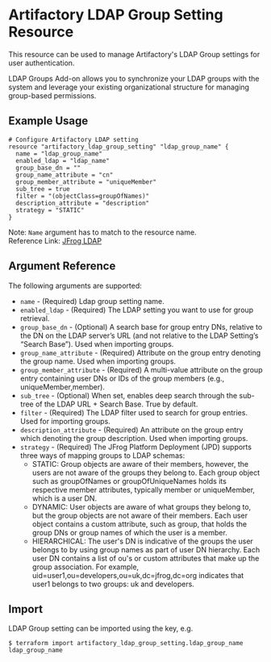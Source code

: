 # Artifactory LDAP Group Setting Resource

This resource can be used to manage Artifactory's LDAP Group settings for user authentication.

LDAP Groups Add-on allows you to synchronize your LDAP groups with the system and leverage your existing organizational structure for managing group-based permissions.

## Example Usage

```hcl
# Configure Artifactory LDAP setting
resource "artifactory_ldap_group_setting" "ldap_group_name" {
  name = "ldap_group_name"
  enabled_ldap = "ldap_name"
  group_base_dn = ""
  group_name_attribute = "cn"
  group_member_attribute = "uniqueMember"
  sub_tree = true
  filter = "(objectClass=groupOfNames)"
  description_attribute = "description"
  strategy = "STATIC"
}
```
Note: `Name` argument has to match to the resource name.   
Reference Link: [JFrog LDAP](https://www.jfrog.com/confluence/display/JFROG/LDAP)

## Argument Reference

The following arguments are supported:

* `name`                          - (Required) Ldap group setting name.
* `enabled_ldap`                  - (Required) The LDAP setting you want to use for group retrieval.
* `group_base_dn`                 - (Optional) A search base for group entry DNs, relative to the DN on the LDAP server’s URL (and not relative to the LDAP Setting’s “Search Base”). Used when importing groups.
* `group_name_attribute`          - (Required) Attribute on the group entry denoting the group name. Used when importing groups.
* `group_member_attribute`        - (Required) A multi-value attribute on the group entry containing user DNs or IDs of the group members (e.g., uniqueMember,member).
* `sub_tree`                      - (Optional) When set, enables deep search through the sub-tree of the LDAP URL + Search Base. True by default.
* `filter`                        - (Required) The LDAP filter used to search for group entries. Used for importing groups.
* `description_attribute`         - (Required) An attribute on the group entry which denoting the group description. Used when importing groups.
* `strategy`                      - (Required) The JFrog Platform Deployment (JPD) supports three ways of mapping groups to LDAP schemas:
  - STATIC: Group objects are aware of their members, however, the users are not aware of the groups they belong to. Each group object such as groupOfNames or groupOfUniqueNames holds its respective member attributes, typically member or uniqueMember, which is a user DN.
  - DYNAMIC: User objects are aware of what groups they belong to, but the group objects are not aware of their members. Each user object contains a custom attribute, such as group, that holds the group DNs or group names of which the user is a member.
  - HIERARCHICAL: The user's DN is indicative of the groups the user belongs to by using group names as part of user DN hierarchy. Each user DN contains a list of ou's or custom attributes that make up the group association. For example, uid=user1,ou=developers,ou=uk,dc=jfrog,dc=org indicates that user1 belongs to two groups: uk and developers.

## Import

LDAP Group setting can be imported using the key, e.g.

```
$ terraform import artifactory_ldap_group_setting.ldap_group_name ldap_group_name
```
